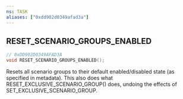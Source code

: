 ```yaml
---
ns: TASK
aliases: ["0xdd902d0349afad3a"]
---
```

## RESET_SCENARIO_GROUPS_ENABLED

```c
// 0xDD902D0349AFAD3A
void RESET_SCENARIO_GROUPS_ENABLED();
```

Resets all scenario groups to their default enabled/disabled state (as specified in metadata). This also does what RESET_EXCLUSIVE_SCENARIO_GROUP() does, undoing the effects of SET_EXCLUSIVE_SCENARIO_GROUP.

